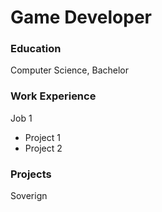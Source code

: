 # Game Developer

### Education
Computer Science, Bachelor

### Work Experience
Job 1
- Project 1
- Project 2

### Projects
Soverign
